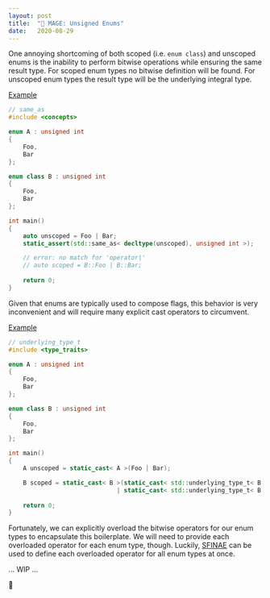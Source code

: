 ```yaml
---
layout: post
title:  "🧙 MAGE: Unsigned Enums"
date:   2020-08-29
---
```


One annoying shortcoming of both scoped (i.e. `enum class`) and unscoped enums is the inability to perform bitwise operations while ensuring the same result type.
For scoped enum types no bitwise definition will be found. For unscoped enum types the result type will be the underlying integral type.

[Example](https://godbolt.org/z/saWaev)
```c++
// same_as
#include <concepts>

enum A : unsigned int
{
    Foo,
    Bar
};

enum class B : unsigned int
{
    Foo,
    Bar
};

int main()
{
    auto unscoped = Foo | Bar;
    static_assert(std::same_as< decltype(unscoped), unsigned int >);

    // error: no match for 'operator|'
    // auto scoped = B::Foo | B::Bar;
    
    return 0;
}
```

Given that enums are typically used to compose flags, this behavior is very inconvenient and will require many explicit cast operators to circumvent.

[Example](https://godbolt.org/z/c6fsej)
```c++
// underlying_type_t
#include <type_traits>

enum A : unsigned int
{
    Foo,
    Bar
};

enum class B : unsigned int
{
    Foo,
    Bar
};

int main()
{
    A unscoped = static_cast< A >(Foo | Bar);

    B scoped = static_cast< B >(static_cast< std::underlying_type_t< B > >(B::Foo)
                              | static_cast< std::underlying_type_t< B > >(B::Bar));
    
    return 0;
}
```

Fortunately, we can explicitly overload the bitwise operators for our enum types to encapsulate this boilerplate.
We will need to provide each overloaded operator for each enum type, though.
Luckily, [SFINAE](https://www.strikerx3.dev/cpp/2019/02/27/typesafe-enum-class-bitmasks-in-cpp.html) can be used to define each overloaded operator for all enum types at once.

... WIP ...

🧙
